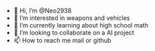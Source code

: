 - 👋 Hi, I’m @Neo2938
- 👀 I’m interested in weapons and vehicles
- 🌱 I’m currently learning about high school math
- 💞️ I’m looking to collaborate on a AI project
- 📫 How to reach me mail or github

<!---
Neo2938/Neo2938 is a ✨ special ✨ repository because its `README.md` (this file) appears on your GitHub profile.
You can click the Preview link to take a look at your changes.
--->
